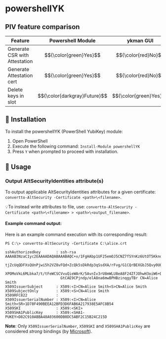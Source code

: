 # powershellYK

## PIV feature comparison
| Feature | Powershell Module | ykman GUI | ykman CLI | yubico-piv-tool |
| --- | --- | --- | --- | --- |
| Generate CSR with Attestation | $${\color{green}Yes}$$ | $${\color{red}No}$$ | $${\color{red}No}$$ | $${\color{green}Yes}$$ |
| Generate Attestation cert | $${\color{green}Yes}$$ | $${\color{red}No}$$ | $${\color{green}Yes}$$ | $${\color{green}Yes}$$ |
| Delete keys in slot | $${\color{darkgray}Future}$$ | $${\color{green}Yes}$$ | $${\color{green}Yes}$$ | $${\color{green}Yes}$$ |


## 💾 Installation
To install the powershellYK (PowerShell YubiKey) module:

1. Open PowerShell
2. Execute the following command: ```Install-Module powershellYK```
3. Press ```Y``` when prompted to proceed with installation.


## 📖 Usage

### Output AltSecurityIdentities attribute(s)
To output applicable AltSecurityIdentities attributes for a given certificate: ```convertto-AltSecurity -Certificate <path>\<filename>```.

💡To instead write attributes to file, use: ```convertto-AltSecurity -Certificate <path>\<filename> > <path>\<output_filename>```.


#### Example command output:
Here is an example command execution with its corresponding result:

```
PS C:\> convertto-AltSecurity -Certificate C:\alice.crt

sshAuthorizedkey       : ssh-rsa AAAAB3NzaC1yc2EAAAADAQABAAABAQC+x/1FgHAbp1UF25emOJ5CNZ7fSYnKz6UtOT5KkndBnZmxMW5XydXyz3gloY24RQIRvzmZfe0u0Wv
                         tjZcUqQDFXsQUnPjwi5h2VZ8vFQd+ZcQk5sDkRdp3qSsdXA/rFvg/G1CQrBEXGbJ5Qvy0U0OFdbVDP5ucRj5bk35flETxDeuZnzEdJZSHCDJ/3UgknL
                         XPOMoVkL6MLbka7/t/tFeWCSCVvuQieWArK/5AvnIv3rU8mWLU8eA8F24ZfJOhwH3oiW6+DJwN1yjL3brjei9t6EBF6mqBOsBK2hzNtNfZtrAPwiZx2
                         GtCAE9CPjndp/elA8na6mwBPHBzinqgyTBr CN=Alice Smith
X509IssuerSubject      : X509:<I>CN=Alice Smith<S>CN=Alice Smith
X509SubjectOnly        : X509:<S>CN=Alice Smith
X509RFC822             : 
X509IssuerSerialNumber : X509:<I>CN=Alice Smith<SR>1D78F490BEEA12BFD3D6FAB6A217938E5AFC8B54
X509SKI                : X509:<SKI>
X509SHA1PublicKey      : X509:<SHA1-PUKEY>D82C910ABBA48A03600DB0DC5ABF2C15B24C215D
```

**Note**: Only ```X509IssuerSerialNumber```, ```X509SKI``` and ```X509SHA1PublicKey``` are considered _strong_ bindings (by [Microsoft](https://support.microsoft.com/en-us/topic/kb5014754-certificate-based-authentication-changes-on-windows-domain-controllers-ad2c23b0-15d8-4340-a468-4d4f3b188f16)).




